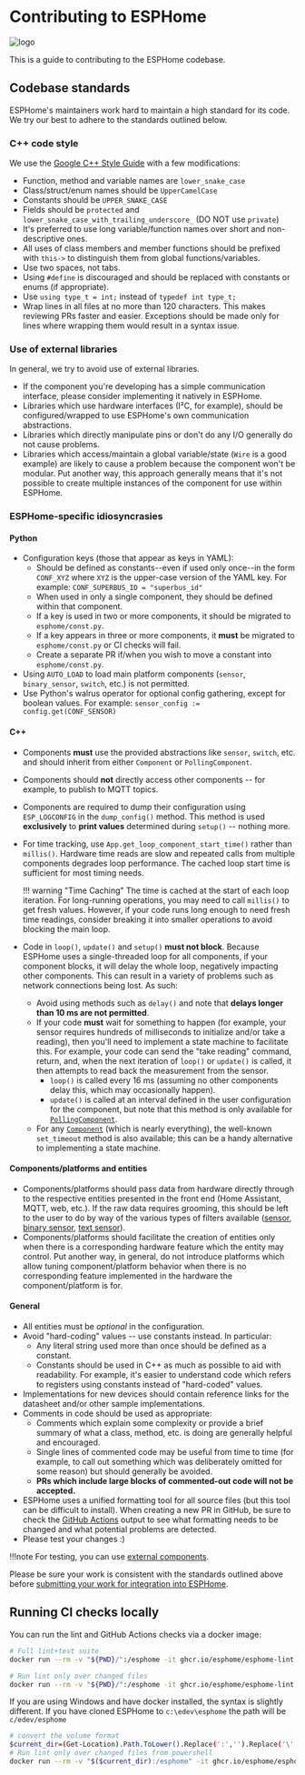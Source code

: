 # Contributing to ESPHome

![logo](/images/logo-text.svg)

This is a guide to contributing to the ESPHome codebase.

## Codebase standards

ESPHome's maintainers work hard to maintain a high standard for its code. We try our best to adhere to the standards
outlined below.

### C++ code style

We use the [Google C++ Style Guide](https://google.github.io/styleguide/cppguide.html) with a few modifications:

- Function, method and variable names are `lower_snake_case`
- Class/struct/enum names should be `UpperCamelCase`
- Constants should be `UPPER_SNAKE_CASE`
- Fields should be `protected` and `lower_snake_case_with_trailing_underscore_` (DO NOT use `private`)
- It's preferred to use long variable/function names over short and non-descriptive ones.
- All uses of class members and member functions should be prefixed with `this->` to distinguish them from global
  functions/variables.
- Use two spaces, not tabs.
- Using `#define` is discouraged and should be replaced with constants or enums (if appropriate).
- Use `using type_t = int;` instead of `typedef int type_t;`
- Wrap lines in all files at no more than 120 characters. This makes reviewing PRs faster and easier. Exceptions
  should be made only for lines where wrapping them would result in a syntax issue.

### Use of external libraries

In general, we try to avoid use of external libraries.

- If the component you're developing has a simple communication interface, please consider implementing it natively in
  ESPHome.
- Libraries which use hardware interfaces (I²C, for example), should be configured/wrapped to use ESPHome's own
  communication abstractions.
- Libraries which directly manipulate pins or don't do any I/O generally do not cause problems.
- Libraries which access/maintain a global variable/state (`Wire` is a good example) are likely to cause a problem
  because the component won't be modular. Put another way, this approach generally means that it's not possible to
  create multiple instances of the component for use within ESPHome.

### ESPHome-specific idiosyncrasies

#### Python

- Configuration keys (those that appear as keys in YAML):
    - Should be defined as constants--even if used only once--in the form `CONF_XYZ` where `XYZ` is the upper-case
      version of the YAML key. For example: `CONF_SUPERBUS_ID = "superbus_id"`
    - When used in only a single component, they should be defined within that component.
    - If a key is used in two or more components, it should be migrated to `esphome/const.py`.
    - If a key appears in three or more components, it **must** be migrated to `esphome/const.py` or CI checks will fail.
    - Create a separate PR if/when you wish to move a constant into  `esphome/const.py`.
- Using `AUTO_LOAD` to load main platform components (`sensor`, `binary_sensor`, `switch`, etc.) is not permitted.
- Use Python's walrus operator for optional config gathering, except for boolean values. For example:
  `sensor_config := config.get(CONF_SENSOR)`

#### C++

- Components **must** use the provided abstractions like `sensor`, `switch`, etc. and should inherit from either
  `Component` or `PollingComponent`.
- Components should **not** directly access other components -- for example, to publish to MQTT topics.
- Components are required to dump their configuration using `ESP_LOGCONFIG` in the `dump_config()` method. This method
  is used **exclusively** to **print values** determined during `setup()` -- nothing more.
- For time tracking, use `App.get_loop_component_start_time()` rather than `millis()`. Hardware time reads are slow
  and repeated calls from multiple components degrades loop performance. The cached loop start time is sufficient for
  most timing needs.

    !!! warning "Time Caching"
        The time is cached at the start of each loop iteration. For long-running operations, you may need to call
        `millis()` to get fresh values. However, if your code runs long enough to need fresh time readings, consider
        breaking it into smaller operations to avoid blocking the main loop.

- Code in `loop()`, `update()` and `setup()` **must not block**. Because ESPHome uses a single-threaded loop for all
  components, if your component blocks, it will delay the whole loop, negatively impacting other components. This can
  result in a variety of problems such as network connections being lost. As such:
    - Avoid using methods such as `delay()` and note that **delays longer than 10 ms are not permitted**.
    - If your code **must** wait for something to happen (for example, your sensor requires hundreds of milliseconds to
      initialize and/or take a reading), then you'll need to implement a state machine to facilitate this. For example,
      your code can send the "take reading" command, return, and, when the next iteration of `loop()` or `update()` is
      called, it then attempts to read back the measurement from the sensor.
        - `loop()` is called every 16 ms (assuming no other components delay this, which may occasionally happen).
        - `update()` is called at an interval defined in the user configuration for the component, but note that this
          method is only available for [`PollingComponent`](https://esphome.io/api/classesphome_1_1_polling_component).
    - For any [`Component`](https://esphome.io/api/classesphome_1_1_component) (which is nearly everything), the
      well-known `set_timeout` method is also available; this can be a handy alternative to implementing a state
      machine.

#### Components/platforms and entities

- Components/platforms should pass data from hardware directly through to the respective entities presented in the
  front end (Home Assistant, MQTT, web, etc.). If the raw data requires grooming, this should be left to the user to do
  by way of the various types of filters available
  ([sensor](https://esphome.io/components/sensor/#sensor-filters),
  [binary sensor](https://esphome.io/components/binary_sensor/#binary-sensor-filters),
  [text sensor](https://esphome.io/components/text_sensor/#text-sensor-filters)).
- Components/platforms should facilitate the creation of entities only when there is a corresponding hardware feature
  which the entity may control. Put another way, in general, do not introduce platforms which allow tuning
  component/platform behavior when there is no corresponding feature implemented in the hardware the
  component/platform is for.

#### General

- All entities must be *optional* in the configuration.
- Avoid "hard-coding" values -- use constants instead. In particular:
    - Any literal string used more than once should be defined as a constant.
    - Constants should be used in C++ as much as possible to aid with readability. For example, it's easier to
      understand code which refers to registers using constants instead of "hard-coded" values.
- Implementations for new devices should contain reference links for the datasheet and/or other sample
  implementations.
- Comments in code should be used as appropriate:
    - Comments which explain some complexity or provide a brief summary of what a class, method, etc. is doing are
      generally helpful and encouraged.
    - Single lines of commented code may be useful from time to time (for example, to call out something which was
      deliberately omitted for some reason) but should generally be avoided.
    - **PRs which include large blocks of commented-out code will not be accepted.**
- ESPHome uses a unified formatting tool for all source files (but this tool can be difficult to install).
  When creating a new PR in GitHub, be sure to check the [GitHub Actions](submitting-your-work.md#automated-checks)
  output to see what formatting needs to be changed and what potential problems are detected.
- Please test your changes :)

!!!note
    For testing, you can use [external components](https://esphome.io/components/external_components).

Please be sure your work is consistent with the standards outlined above before
[submitting your work for integration into ESPHome](submitting-your-work.md).

## Running CI checks locally

You can run the lint and GitHub Actions checks via a docker image:

```bash
# Full lint+test suite
docker run --rm -v "${PWD}/":/esphome -it ghcr.io/esphome/esphome-lint script/fulltest

# Run lint only over changed files
docker run --rm -v "${PWD}/":/esphome -it ghcr.io/esphome/esphome-lint script/quicklint
```

If you are using Windows and have docker installed, the syntax is slightly different.
If you have cloned ESPHome to `c:\edev\esphome` the path will be `c/edev/esphome`

```bash
# convert the volume format
$current_dir=(Get-Location).Path.ToLower().Replace(':','').Replace('\','/')
# Run lint only over changed files from powershell
docker run --rm -v "$($current_dir):/esphome" -it ghcr.io/esphome/esphome-lint script/quicklint
```
